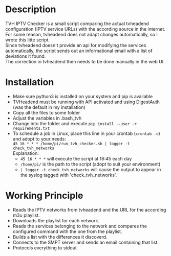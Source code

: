# Description
TVH IPTV Checker is a small script comparing the actual tvheadend configuration (IPTV service URLs) with the according source in the internet. 
For some reason, tvheadend does not adapt changes automatically, so I wrote this litte script.  
Since tvheadend doesn't provide an api for modifying the services automatically, the script sends out an informational email with a list of deviations it found.  
The correction in tvheadend then needs to be done manually in the web UI.
# Installation
- Make sure python3 is installed on your system and pip is available
- TVHeadend must be running with API activated and using DigestAuth (was the default in my installation)
- Copy all the files to some folder
- Adjust the variables in .bash_tvh
- Change into the folder and execute
  ```pip install --user -r requirements.txt```
- To schedule a job in Linux, place this line in your crontab (`crontab -e`) and adopt to your needs:  
  ```45 16 * * * /home/pi/run_tvh_checker.sh | logger -t check_tvh_networks```  
  Explanation:
  - ```45 16 * * *``` will execute the script at 16:45 each day
  - ```/home/pi/``` is the path to the script (adopt to suit your environment)
  - ```| logger -t check_tvh_networks``` will cause the output to appear in the syslog tagged with 'check_tvh_networks'.
# Working Principle
- Reads the IPTV networks from tvheadend and the URL for the according m3u playlist.
- Downloads the playlist for each network.
- Reads the services belonging to the network and compares the configured command with the one from the playlist.
- Builds a list with the differences it discoverd.
- Connects to the SMPT server and sends an email containing that list.
- Protocols everything to stdout